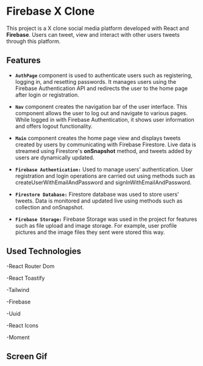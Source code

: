 # Firebase X Clone

This project is a X clone social media platform developed with React and **Firebase**. Users can tweet, view and interact with other users tweets through this platform.

## Features

* **`AuthPage`** component is used to authenticate users such as registering, logging in, and resetting passwords. It manages users using the Firebase Authentication API and redirects the user to the home page after login or registration.

* **`Nav`** component creates the navigation bar of the user interface. This component allows the user to log out and navigate to various pages. While logged in with Firebase Authentication, it shows user information and offers logout functionality.

* **`Main`** component creates the home page view and displays tweets created by users by communicating with Firebase Firestore. Live data is streamed using Firestore's **onSnapshot** method, and tweets added by users are dynamically updated.

* **`Firebase Authentication:`** Used to manage users' authentication. User registration and login operations are carried out using methods such as createUserWithEmailAndPassword and signInWithEmailAndPassword.

* **`Firestore Database:`** Firestore database was used to store users' tweets. Data is monitored and updated live using methods such as collection and onSnapshot.

* **`Firebase Storage:`** Firebase Storage was used in the project for features such as file upload and image storage. For example, user profile pictures and the image files they sent were stored this way.

## Used Technologies

-React Router Dom

-React Toastify

-Tailwind

-Firebase

-Uuid

-React Icons

-Moment

## Screen Gif






